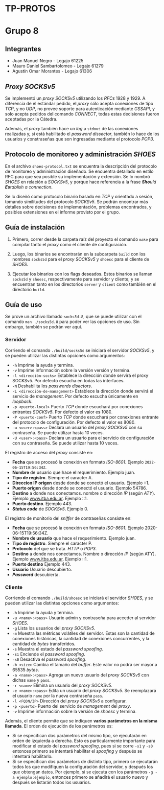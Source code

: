 # TP-PROTOS
# Grupo 8
## Integrantes
+ Juan Manuel Negro - Legajo 61225
+ Mauro Daniel Sambartolomeo - Legajo 61279
+ Agustín Omar Morantes - Legajo 61306

## _Proxy SOCKSv5_
Se implementó un _proxy SOCKSv5_ utilizando los _RFCs_ 1928 y 1929. A diferencia de el estándar pedido, el _proxy_ sólo
acepta conexiones de tipo _TCP_, y no _UDP_, no provee soporte para autenticación mediante _GSSAPI_, y solo acepta 
pedidos del comando _CONNECT_, todas estas decisiones fueron aceptadas por la Cátedra. 

Además, el _proxy_ también hace un _log_ a `stdout` de las conexiones realizadas y, si está habilitado el _password
dissector_, también lo hace de los usuarios y constraseñas que son ingresadas mediante el protocolo _POP3_. 

## Protocolo de monitoreo y administración _SHOES_
En el archivo `shoes-protocol.txt` se encuentra la descripción del protocolo de monitoreo y administración diseñado. Se 
encuentra detallado en estilo RFC para que sea posible su implementación y extensión. Se lo nombró _SHOES_ en relación a
_SOCKSv5_, y porque hace referencia a la frase _**Sho**uld **Es**tablish a connection_.

Se lo diseñó como protocolo binario basado en _TCP_ y orientado a sesión, tomando similitudes del protocolo _SOCKSv5_.
Se podrán encontrar más detalles sobre decisiones de implementación, problemas encontrados, y posibles extensiones en
el informe provisto por el grupo.

## Guía de instalación
1. Primero, correr desde la carpeta raíz del proyecto el comando `make` para compilar tanto el _proxy_ como el cliente 
de configuración.
   
2. Luego, los binarios se encontrarán en la subcarpeta `build` con los nombres `socks5d` para el _proxy SOCKSv5_ y `shoesc`
para el cliente de _SHOES_.
   
3. Ejecutar los binarios con los flags deseados. Estos binarios se llaman `socks5d` y `shoesc`, respectivamente para
servidor y cliente; y se encuentran tanto en los directorios `server` y `client` como también en el directorio `build`.


## Guía de uso
Se prove un archivo llamado `socks5d.8`, que se puede utilizar con el comando `man ./socks5d.8` para poder ver las
opciones de uso. Sin embargo, también se podrán ver aquí.

### Servidor
Corriendo el comando `./build/socks5d` se iniciará el servidor _SOCKSv5_, y se pueden utilizar las distintas opciones
como argumentos:
+ `-h`     Imprime la ayuda y termina.
+ `-v`     Imprime información sobre la versión versión y termina.
+ `-l <dirección-socks>`
Establece la dirección donde servirá el proxy SOCKSv5.  Por defecto escucha en todas las interfaces.
+ `-N`     Deshabilita los _passwords disectors_.
+ `-L <dirección-de-management>`
Establece la dirección donde servirá el servicio de _management_. Por defecto escucha únicamente en _loopback_.
+ `-p <puerto-local>`
Puerto _TCP_ donde escuchará por conexiones entrantes _SOCKSv5_.  Por defecto el valor es 1080.
+ `-P <puerto-conf>`
Puerto _TCP_ donde escuchará por conexiones entrante del protocolo de configuración. Por defecto el valor es 8080.
+ `-u <user>:<pass>`
Declara un usuario del _proxy SOCKSv5_ con su contraseña. Se puede utilizar hasta 10 veces.
+ `-U <user>:<pass>`
Declara un usuario para el servicio de configuración con su contraseña. Se puede utilizar hasta 10 veces.


El registro de acceso del _proxy_ consiste en:
+ **Fecha**  que se procesó la conexión en formato _ISO-8601_.  Ejemplo `2022-06-15T19:56:34Z`.
+ **Nombre** de usuario que hace el requerimiento.  Ejemplo juan.
+ **Tipo de registro**. Siempre el caracter A.
+ **Direccion IP origen** desde donde se conectó el usuario.  Ejemplo ::1.
+ **Puerto origen** desde donde se conectó el usuario.  Ejemplo 54786.
+ **Destino** a donde nos conectamos. nombre o dirección _IP_ (según _ATY_).  Ejemplo www.itba.edu.ar.  Ejemplo ::1.
+ **Puerto destino**. Ejemplo 443.
+ **_Status code_** de _SOCKSv5_. Ejemplo 0.

El registro de monitorio del _sniffer_ de contraseñas consiste en:
+ **Fecha** que se procesó la conexión en formato _ISO-8601_.  Ejemplo 2020-06-15T19:56:34Z.
+ **Nombre de usuario** que hace el requerimiento.  Ejemplo juan.
+ **Tipo de registro**. Siempre el caracter P.
+ **Protocolo** del que se trata. _HTTP_ o _POP3_.
+ **Destino** a donde nos conectamos. Nombre o dirección _IP_ (según ATY).  Ejemplo www.itba.edu.ar.  Ejemplo ::1.
+ **Puerto destino** Ejemplo 443.
+ **Usuario** Usuario descubierto.
+ **_Password_** descubierta.

### Cliente
Corriendo el comando `./build/shoesc` se iniciará el servidor _SHOES_, y se pueden utilizar las distintas opciones
como argumentos:
+ `-h`               Imprime la ayuda y termina.
+ `-u <name>:<pass>` Usuario admin y contraseña para acceder al servidor _SHOES_.
+ `-g`               Lista los usuarios del _proxy SOCKSv5_.
+ `-m`              Muestra las métricas volátiles del servidor. Estas son la cantidad de conexiones históricas, la cantidad de 
conexiones concurrentes, y la cantidad de _bytes_ transferidos. 
+ `-s`               Muestra el estado del _password spoofing_.
+ `-s1`              Enciende el _password spoofing_.
+ `-s0`              Desactiva el _password spoofing_.
+ `-b <size>`        Cambia el tamaño del _buffer_. Este valor no podrá ser mayor a 65535 _bytes_.
+ `-a <name>:<pass>` Agrega un nuevo usuario del _proxy SOCKSv5_ con dichas `name` y `pass`.
+ `-r <name>`        Elimina un usuario del _proxy SOCKSv5_.
+ `-e <name>:<pass>` Edita un usuario del _proxy SOCKSv5_. Se reemplazará el usuario `name` por la nueva contraseña `pass`.
+ `-l <FQDN/IP>`     Dirección del _proxy SOCKSv5_ a configurar.
+ `-p <puerto>`      Puerto del servicio de _management_ del _proxy_.
+ `-v`               Imprime información sobre la versión de _shoesc_ y termina.

Además, el cliente permite que se indiquen **varios parámetros en la misma llamada**. El orden de ejecución de los 
parámetros es:
+ Si se especifican dos parámetros del mismo tipo, se ejecutarán en orden de izquierda a derecha. Esto es particularmente
importante para modificar el estado del _password spoofing_, pues si se corre `-s1` y `-s0` entonces primero se intentará
habilitar el _spoofing_ y después se intentará habilitarlo.
+ Si se especifican dos parámetors de distinto tipo, primero se ejecutarán todos los que modifiquen la configuración del
servidor, y después los que obtengan datos. Por ejemplo, si se ejecuta con los parámetros `-g -a ejemplo:ejemplo`, 
entonces primero se añadirá el usuario nuevo y después se listarán todos los usuarios. 